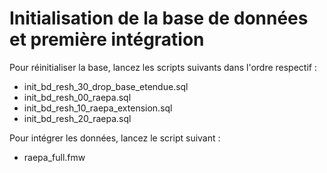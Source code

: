 # Initialisation de la base de données et première intégration

Pour réinitialiser la base, lancez les scripts suivants dans l'ordre respectif :
* init_bd_resh_30_drop_base_etendue.sql
* init_bd_resh_00_raepa.sql
* init_bd_resh_10_raepa_extension.sql
* init_bd_resh_20_raepa.sql

Pour intégrer les données, lancez le script suivant :
* raepa_full.fmw
